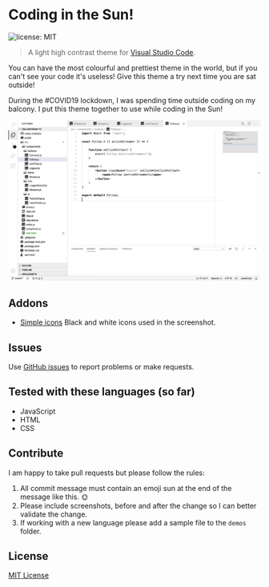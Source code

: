 # Coding in the Sun!
![license: MIT](https://img.shields.io/badge/license-MIT-A31F34)

> A light high contrast theme for [Visual Studio Code](http://code.visualstudio.com).

You can have the most colourful and prettiest theme in the world, but if you can't see your code it's useless! Give this theme a try next time you are sat outside!

During the #COVID19 lockdown, I was spending time outside coding on my balcony. I put this theme together to use while coding in the Sun!

![screenshot](https://raw.githubusercontent.com/Fasani/coding-in-the-sun/master/images/screenshot.png)

## Addons
- [Simple icons](https://marketplace.visualstudio.com/items?itemName=LaurentTreguier.vscode-simple-icons)
Black and white icons used in the screenshot.

## Issues
Use [GitHub issues](https://github.com/fasani/coding-in-the-sun) to report problems or make requests.

## Tested with these languages (so far)
- JavaScript
- HTML
- CSS

## Contribute
I am happy to take pull requests but please follow the rules:

1. All commit message must contain an emoji sun at the end of the message like this. 🌞
2. Please include screenshots, before and after the change so I can better validate the change.
3. If working with a new language please add a sample file to the `demos` folder.

## License
[MIT License](https://github.com/Fasani/coding-in-the-sun/blob/master/LICENSE.md)

